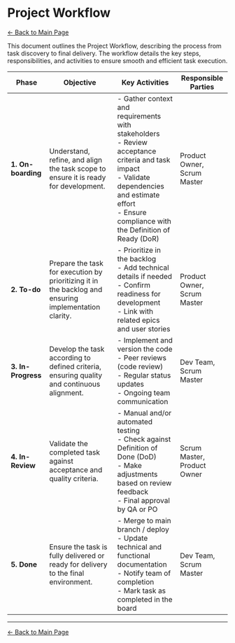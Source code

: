 # Project Workflow

[← Back to Main Page](../index.md)

This document outlines the Project Workflow, describing the process from task discovery to final delivery. The workflow details the key steps, responsibilities, and activities to ensure smooth and efficient task execution.

| **Phase**          | **Objective**                                                                                         | **Key Activities**                                                                                                                                                                                                 | **Responsible Parties**     |
| ------------------ | ----------------------------------------------------------------------------------------------------- | ------------------------------------------------------------------------------------------------------------------------------------------------------------------------------------------------------------------ | --------------------------- |
| **1. On-boarding** | Understand, refine, and align the task scope to ensure it is ready for development.                   | - Gather context and requirements with stakeholders <br> - Review acceptance criteria and task impact <br> - Validate dependencies and estimate effort <br> - Ensure compliance with the Definition of Ready (DoR) | Product Owner, Scrum Master |
| **2. To-do**       | Prepare the task for execution by prioritizing it in the backlog and ensuring implementation clarity. | - Prioritize in the backlog <br> - Add technical details if needed <br> - Confirm readiness for development <br> - Link with related epics and user stories                                                        | Product Owner, Scrum Master |
| **3. In-Progress** | Develop the task according to defined criteria, ensuring quality and continuous alignment.            | - Implement and version the code <br> - Peer reviews (code review) <br> - Regular status updates <br> - Ongoing team communication                                                                                 | Dev Team, Scrum Master      |
| **4. In-Review**   | Validate the completed task against acceptance and quality criteria.                                  | - Manual and/or automated testing <br> - Check against Definition of Done (DoD) <br> - Make adjustments based on review feedback <br> - Final approval by QA or PO                                                 | Scrum Master, Product Owner |
| **5. Done**        | Ensure the task is fully delivered or ready for delivery to the final environment.                    | - Merge to main branch / deploy <br> - Update technical and functional documentation <br> - Notify team of completion <br> - Mark task as completed in the board                                                   | Dev Team, Scrum Master      |

---

[← Back to Main Page](../index.md)
